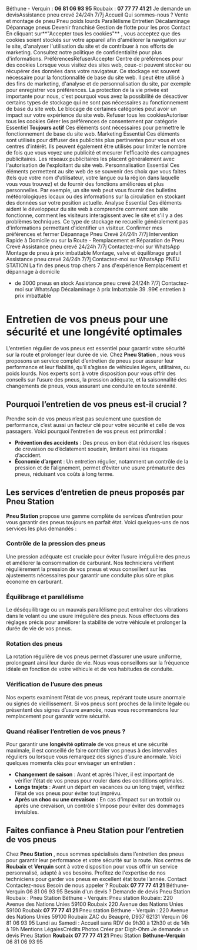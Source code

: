 Béthune - Verquin : **06 81 06 93 95**
Roubaix : **07 77 77 41 21**
Je demande un devisAssistance pneu crevé 24/24h 7/7j
Accueil
Qui sommes-nous ?
Vente et montage de pneu
Pneu poids lourds
Parallélisme
Entretien
Décalaminage
Dépannage pneus 
Devenir franchisé
Gestion de flotte pour les pros
Contact
En cliquant sur**"Accepter tous les cookies"** , vous acceptez que des cookies soient stockés sur votre appareil afin d'améliorer la navigation sur le site, d'analyser l'utilisation du site et de contribuer à nos efforts de marketing. Consultez notre politique de confidentialité pour plus d'informations.
PréférencesRefuserAccepter
Centre de préférences pour des cookies
Lorsque vous visitez des sites web, ceux-ci peuvent stocker ou récupérer des données dans votre navigateur. Ce stockage est souvent nécessaire pour la fonctionnalité de base du site web. Il peut être utilisé à des fins de marketing, d'analyse et de personnalisation du site, par exemple pour enregistrer vos préférences. La protection de la vie privée est importante pour nous, c'est pourquoi vous avez la possibilité de désactiver certains types de stockage qui ne sont pas nécessaires au fonctionnement de base du site web. Le blocage de certaines catégories peut avoir un impact sur votre expérience du site web.
Refuser tous les cookiesAutoriser tous les cookies
Gérer les préférences de consentement par catégorie
Essentiel
**Toujours actif**
Ces éléments sont nécessaires pour permettre le fonctionnement de base du site web.
Marketing
Essential
Ces éléments sont utilisés pour diffuser des publicités plus pertinentes pour vous et vos centres d'intérêt. Ils peuvent également être utilisés pour limiter le nombre de fois que vous voyez une publicité et mesurer l'efficacité des campagnes publicitaires. Les réseaux publicitaires les placent généralement avec l'autorisation de l'exploitant du site web.
Personnalisation
Essential
Ces éléments permettent au site web de se souvenir des choix que vous faites (tels que votre nom d'utilisateur, votre langue ou la région dans laquelle vous vous trouvez) et de fournir des fonctions améliorées et plus personnelles. Par exemple, un site web peut vous fournir des bulletins météorologiques locaux ou des informations sur la circulation en stockant des données sur votre position actuelle.
Analyse
Essential
Ces éléments aident le développeur du site web à comprendre comment son site fonctionne, comment les visiteurs interagissent avec le site et s'il y a des problèmes techniques. Ce type de stockage ne recueille généralement pas d'informations permettant d'identifier un visiteur.
Confirmer mes préférences et fermer
Dépannage Pneu Crevé 24/24h 7/7j
Intervention Rapide à Domicile ou sur la Route - Remplacement et Réparation de Pneu Crevé
Assistance pneu crevé 24/24h 7/7j
Contactez-moi sur WhatsApp
Montage de pneu
à prix imbattable
Montage, valve et équilibrage gratuit
Assistance pneu crevé 24/24h 7/7j
Contactez-moi sur WhatsApp
PNEU STATION
La fin des pneus trop chers
7 ans d'expérience
Remplacement et dépannage à domicile
+ de 3000 pneus en stock
Assistance pneu crevé 24/24h 7/7j
Contactez-moi sur WhatsApp
Décalaminage à prix 
Imbattable
39
.99€
entretien à prix
imbattable
# Entretien de vos pneus pour une sécurité et une longévité optimales
L’entretien régulier de vos pneus est essentiel pour garantir votre sécurité sur la route et prolonger leur durée de vie. Chez **Pneu Station** , nous vous proposons un service complet d’entretien de pneus pour assurer leur performance et leur fiabilité, qu’il s’agisse de véhicules légers, utilitaires, ou poids lourds. Nos experts sont à votre disposition pour vous offrir des conseils sur l’usure des pneus, la pression adéquate, et la saisonnalité des changements de pneus, vous assurant une conduite en toute sérénité.
## Pourquoi l’entretien de vos pneus est-il crucial ?
Prendre soin de vos pneus n’est pas seulement une question de performance, c’est aussi un facteur clé pour votre sécurité et celle de vos passagers. Voici pourquoi l’entretien de vos pneus est primordial :
  * **Prévention des accidents** : Des pneus en bon état réduisent les risques de crevaison ou d’éclatement soudain, limitant ainsi les risques d’accident.
  * **Économie d’argent** : Un entretien régulier, notamment un contrôle de la pression et de l’alignement, permet d’éviter une usure prématurée des pneus, réduisant vos coûts à long terme.


## Les services d’entretien de pneus proposés par Pneu Station
**Pneu Station** propose une gamme complète de services d’entretien pour vous garantir des pneus toujours en parfait état. Voici quelques-uns de nos services les plus demandés :
### Contrôle de la pression des pneus
Une pression adéquate est cruciale pour éviter l’usure irrégulière des pneus et améliorer la consommation de carburant. Nos techniciens vérifient régulièrement la pression de vos pneus et vous conseillent sur les ajustements nécessaires pour garantir une conduite plus sûre et plus économe en carburant.
### Équilibrage et parallélisme
Le déséquilibrage ou un mauvais parallélisme peut entraîner des vibrations dans le volant ou une usure irrégulière des pneus. Nous effectuons des réglages précis pour améliorer la stabilité de votre véhicule et prolonger la durée de vie de vos pneus.
### Rotation des pneus
La rotation régulière de vos pneus permet d’assurer une usure uniforme, prolongeant ainsi leur durée de vie. Nous vous conseillons sur la fréquence idéale en fonction de votre véhicule et de vos habitudes de conduite.
### Vérification de l’usure des pneus
Nos experts examinent l’état de vos pneus, repérant toute usure anormale ou signes de vieillissement. Si vos pneus sont proches de la limite légale ou présentent des signes d’usure avancée, nous vous recommandons leur remplacement pour garantir votre sécurité.
### Quand réaliser l’entretien de vos pneus ?
Pour garantir une **longévité optimale** de vos pneus et une sécurité maximale, il est conseillé de faire contrôler vos pneus à des intervalles réguliers ou lorsque vous remarquez des signes d’usure anormale. Voici quelques moments clés pour envisager un entretien :
  * **Changement de saison** : Avant et après l’hiver, il est important de vérifier l’état de vos pneus pour rouler dans des conditions optimales.
  * **Longs trajets** : Avant un départ en vacances ou un long trajet, vérifiez l’état de vos pneus pour éviter tout imprévu.
  * **Après un choc ou une crevaison** : En cas d’impact sur un trottoir ou après une crevaison, un contrôle s’impose pour éviter des dommages invisibles.


## Faites confiance à Pneu Station pour l’entretien de vos pneus
Chez **Pneu Station** , nous sommes spécialisés dans l’entretien des pneus pour garantir leur performance et votre sécurité sur la route. Nos centres de **Roubaix** et **Verquin** sont à votre disposition pour vous offrir un service personnalisé, adapté à vos besoins. Profitez de l'expertise de nos techniciens pour garder vos pneus en excellent état toute l’année.
Contact
Contactez-nous
Besoin de nous appeler ?
Roubaix
**07 77 77 41 21**
Béthune-Verquin
06 81 06 93 95
Besoin d'un devis ?
Demande de devis
Pneu Station Roubaix :
Pneu Station Béthune - Verquin:
Pneu station Roubaix:
220 Avenue des Nations Unies 59100 Roubaix
220 Avenue des Nations Unies 59100 Roubaix
**07 77 77 41 21**
Pneu station Béthune - Verquin :
220 Avenue des Nations Unies 59100 Roubaix
ZAC du Beaupré, D937 62131 Verquin
06 81 06 93 95
Lundi au Samedi : Accueil sans RDV de 9h30 à 12h30 et de 14h à 19h
Mentions LégalesCrédits Photos
Créer par Digit-Ohm
Je demande un devis
Pneu Station
**Roubaix**
**07 77 77 41 21**
Pneu Station
**Béthune-Verquin**
06 81 06 93 95
